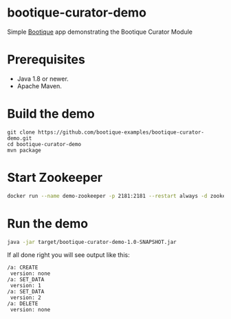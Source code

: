 # bootique-curator-demo

Simple [Bootique](http://bootique.io) app demonstrating the Bootique Curator Module

# Prerequisites
* Java 1.8 or newer.
* Apache Maven.

# Build the demo

```
git clone https://github.com/bootique-examples/bootique-curator-demo.git
cd bootique-curator-demo
mvn package
```

# Start Zookeeper

```bash
docker run --name demo-zookeeper -p 2181:2181 --restart always -d zookeeper:3.4
```

# Run the demo

```bash
java -jar target/bootique-curator-demo-1.0-SNAPSHOT.jar
```

If all done right you will see output like this:
```
/a: CREATE
 version: none
/a: SET_DATA
 version: 1
/a: SET_DATA
 version: 2
/a: DELETE
 version: none
```

